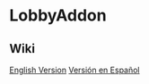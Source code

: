 # LobbyAddon

## Wiki
[English Version](https://github.com/ObedMz/LobbyAddon/wiki/English-Wiki)
[Versión en Español](https://github.com/ObedMz/LobbyAddon/wiki/Wiki-en-Espa%C3%B1ol)






